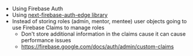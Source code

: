 - Using Firebase Auth
- Using [next-firebase-auth-edge library](https://github.com/awinogrodzki/next-firebase-auth-edge/tree/main)
- Instead of storing roles (admin, mentor, mentee) user objects going to use Firebase Claims to manage roles
  - Don't store additional information in the claims cause it can cause performance issues
  - https://firebase.google.com/docs/auth/admin/custom-claims
